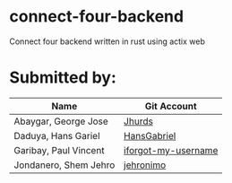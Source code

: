 # connect-four-backend
Connect four backend written in rust using actix web

# Submitted by:

| Name                  | Git Account                                                   |
| --------------------- | ------------------------------------------------------------- |
| Abaygar, George Jose  | [Jhurds](https://github.com/Jhurds)                           |
| Daduya, Hans Gariel   | [HansGabriel](https://github.com/HansGabriel)                 |
| Garibay, Paul Vincent | [iforgot-my-username](https://github.com/iforgot-my-username) |
| Jondanero, Shem Jehro | [jehronimo](https://github.com/jehronimo)                     |
